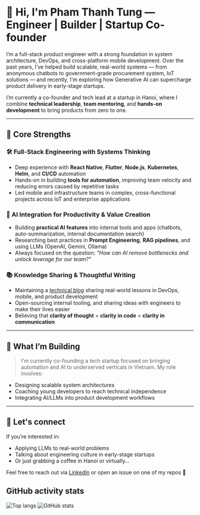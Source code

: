 # 👋 Hi, I'm Pham Thanh Tung — Engineer | Builder | Startup Co-founder

I’m a full-stack product engineer with a strong foundation in system architecture, DevOps, and cross-platform mobile development. Over the past years, I’ve helped build scalable, real-world systems — from anonymous chatbots to government-grade procurement system, IoT solutions — and recently, I'm exploring how Generative AI can supercharge product delivery in early-stage startups.

I’m currently a co-founder and tech lead at a startup in Hanoi, where I combine **technical leadership**, **team mentoring**, and **hands-on development** to bring products from zero to one.

---

## 🔧 Core Strengths

### 🛠 Full-Stack Engineering with Systems Thinking

* Deep experience with **React Native**, **Flutter**, **Node.js**, **Kubernetes**, **Helm**, and **CI/CD** automation
* Hands-on in building **tools for automation**, improving team velocity and reducing errors caused by repetitive tasks
* Led mobile and infrastructure teams in complex, cross-functional projects across IoT and enterprise applications

### 🧪 AI Integration for Productivity & Value Creation

* Building **practical AI features** into internal tools and apps (chatbots, auto-summarization, internal documentation search)
* Researching best practices in **Prompt Engineering**, **RAG pipelines**, and using LLMs (OpenAI, Gemini, Ollama)
* Always focused on the question: *"How can AI remove bottlenecks and unlock leverage for our team?"*

### 📚 Knowledge Sharing & Thoughtful Writing

* Maintaining a [technical blog](https://thanhtunguet.info) sharing real-world lessons in DevOps, mobile, and product development
* Open-sourcing internal tooling, and sharing ideas with engineers to make their lives easier
* Believing that **clarity of thought** = **clarity in code** = **clarity in communication**

---

## 🚀 What I’m Building

> I'm currently co-founding a tech startup focused on bringing automation and AI to underserved verticals in Vietnam. My role involves:

* Designing scalable system architectures
* Coaching young developers to reach technical independence
* Integrating AI/LLMs into product development workflows

---

## 💬 Let's connect

If you’re interested in:

* Applying LLMs to real-world problems
* Talking about engineering culture in early-stage startups
* Or just grabbing a coffee in Hanoi or virtually...

Feel free to reach out via [LinkedIn](https://linkedin.com/in/thanhtunguet) or open an issue on one of my repos 🙂

## GitHub activity stats

<!-- ![visitors](https://visitor-badge.glitch.me/badge?page_id=thanhtunguet.thanhtunguet) -->

<div class="flex flex-row flex-wrap justify-start items-start gap-4">
  <img src="https://github-readme-stats.vercel.app/api/top-langs/?username=thanhtunguet" alt="Top langs" class="w-auto h-auto max-w-full" />
  <img src="https://github-readme-stats.vercel.app/api?username=thanhtunguet&show_icons=true&hide_border=true" alt="GitHub stats" class="w-auto h-auto max-w-full" />
</div>
